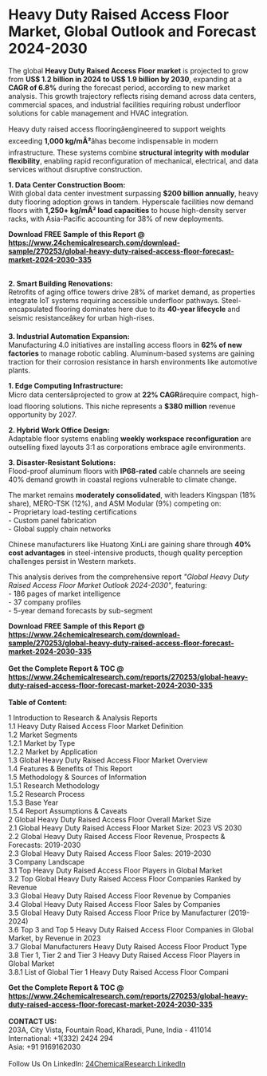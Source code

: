 <h1>Heavy Duty Raised Access Floor Market, Global Outlook and Forecast 2024-2030</h1><p>The global <strong>Heavy Duty Raised Access Floor market</strong> is projected to grow from <strong>US$ 1.2 billion in 2024 to US$ 1.9 billion by 2030</strong>, expanding at a <strong>CAGR of 6.8%</strong> during the forecast period, according to new market analysis. This growth trajectory reflects rising demand across data centers, commercial spaces, and industrial facilities requiring robust underfloor solutions for cable management and HVAC integration.</p><p>Heavy duty raised access flooringâengineered to support weights exceeding <strong>1,000 kg/mÂ²</strong>âhas become indispensable in modern infrastructure. These systems combine <strong>structural integrity with modular flexibility</strong>, enabling rapid reconfiguration of mechanical, electrical, and data services without disruptive construction.</p><p><strong>1. Data Center Construction Boom:</strong><br>
With global data center investment surpassing <strong>$200 billion annually</strong>, heavy duty flooring adoption grows in tandem. Hyperscale facilities now demand floors with <strong>1,250+ kg/mÂ² load capacities</strong> to house high-density server racks, with Asia-Pacific accounting for 38% of new deployments.</p><div><b>Download FREE Sample of this Report @ 
            <a href="https://www.24chemicalresearch.com/download-sample/270253/global-heavy-duty-raised-access-floor-forecast-market-2024-2030-335">
            https://www.24chemicalresearch.com/download-sample/270253/global-heavy-duty-raised-access-floor-forecast-market-2024-2030-335</a></b></div><br><p><strong>2. Smart Building Renovations:</strong><br>
Retrofits of aging office towers drive 28% of market demand, as properties integrate IoT systems requiring accessible underfloor pathways. Steel-encapsulated flooring dominates here due to its <strong>40-year lifecycle</strong> and seismic resistanceâkey for urban high-rises.</p><p><strong>3. Industrial Automation Expansion:</strong><br>
Manufacturing 4.0 initiatives are installing access floors in <strong>62% of new factories</strong> to manage robotic cabling. Aluminum-based systems are gaining traction for their corrosion resistance in harsh environments like automotive plants.</p><p><strong>1. Edge Computing Infrastructure:</strong><br>
Micro data centersâprojected to grow at <strong>22% CAGR</strong>ârequire compact, high-load flooring solutions. This niche represents a <strong>$380 million</strong> revenue opportunity by 2027.</p><p><strong>2. Hybrid Work Office Design:</strong><br>
Adaptable floor systems enabling <strong>weekly workspace reconfiguration</strong> are outselling fixed layouts 3:1 as corporations embrace agile environments.</p><p><strong>3. Disaster-Resistant Solutions:</strong><br>
Flood-proof aluminum floors with <strong>IP68-rated</strong> cable channels are seeing 40% demand growth in coastal regions vulnerable to climate change.</p><p>The market remains <strong>moderately consolidated</strong>, with leaders Kingspan (18% share), MERO-TSK (12%), and ASM Modular (9%) competing on:
<br>- Proprietary load-testing certifications<br>- Custom panel fabrication<br>- Global supply chain networks</p><p>Chinese manufacturers like Huatong XinLi are gaining share through <strong>40% cost advantages</strong> in steel-intensive products, though quality perception challenges persist in Western markets.</p><p>This analysis derives from the comprehensive report <em>"Global Heavy Duty Raised Access Floor Market Outlook 2024-2030"</em>, featuring:
<br>- 186 pages of market intelligence<br>- 37 company profiles<br>- 5-year demand forecasts by sub-segment</p><div><b>Download FREE Sample of this Report @ 
            <a href="https://www.24chemicalresearch.com/download-sample/270253/global-heavy-duty-raised-access-floor-forecast-market-2024-2030-335">
            https://www.24chemicalresearch.com/download-sample/270253/global-heavy-duty-raised-access-floor-forecast-market-2024-2030-335</a></b></div><br><div><b>Get the Complete Report & TOC @ 
            <a href="https://www.24chemicalresearch.com/reports/270253/global-heavy-duty-raised-access-floor-forecast-market-2024-2030-335">
            https://www.24chemicalresearch.com/reports/270253/global-heavy-duty-raised-access-floor-forecast-market-2024-2030-335</a></b></div><br>
            <b>Table of Content:</b><p>1 Introduction to Research & Analysis Reports<br />
    1.1 Heavy Duty Raised Access Floor Market Definition<br />
    1.2 Market Segments<br />
        1.2.1 Market by Type<br />
        1.2.2 Market by Application<br />
    1.3 Global Heavy Duty Raised Access Floor Market Overview<br />
    1.4 Features & Benefits of This Report<br />
    1.5 Methodology & Sources of Information<br />
        1.5.1 Research Methodology<br />
        1.5.2 Research Process<br />
        1.5.3 Base Year<br />
        1.5.4 Report Assumptions & Caveats<br />
2 Global Heavy Duty Raised Access Floor Overall Market Size<br />
    2.1 Global Heavy Duty Raised Access Floor Market Size: 2023 VS 2030<br />
    2.2 Global Heavy Duty Raised Access Floor Revenue, Prospects & Forecasts: 2019-2030<br />
    2.3 Global Heavy Duty Raised Access Floor Sales: 2019-2030<br />
3 Company Landscape<br />
    3.1 Top Heavy Duty Raised Access Floor Players in Global Market<br />
    3.2 Top Global Heavy Duty Raised Access Floor Companies Ranked by Revenue<br />
    3.3 Global Heavy Duty Raised Access Floor Revenue by Companies<br />
    3.4 Global Heavy Duty Raised Access Floor Sales by Companies<br />
    3.5 Global Heavy Duty Raised Access Floor Price by Manufacturer (2019-2024)<br />
    3.6 Top 3 and Top 5 Heavy Duty Raised Access Floor Companies in Global Market, by Revenue in 2023<br />
    3.7 Global Manufacturers Heavy Duty Raised Access Floor Product Type<br />
    3.8 Tier 1, Tier 2 and Tier 3 Heavy Duty Raised Access Floor Players in Global Market<br />
        3.8.1 List of Global Tier 1 Heavy Duty Raised Access Floor Compani</p><div><b>Get the Complete Report & TOC @ 
            <a href="https://www.24chemicalresearch.com/reports/270253/global-heavy-duty-raised-access-floor-forecast-market-2024-2030-335">
            https://www.24chemicalresearch.com/reports/270253/global-heavy-duty-raised-access-floor-forecast-market-2024-2030-335</a></b></div><br><b>CONTACT US:</b><br>
            203A, City Vista, Fountain Road, Kharadi, Pune, India - 411014<br>
            International: +1(332) 2424 294<br>
            Asia: +91 9169162030 <br><br>
            Follow Us On LinkedIn: <a href="https://www.linkedin.com/company/24chemicalresearch/">24ChemicalResearch LinkedIn</a>